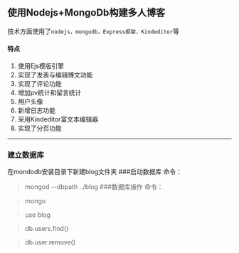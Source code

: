 ## 使用Nodejs+MongoDb构建多人博客

技术方面使用了`nodejs，mongodb，Express框架，Kindeditor`等

#### 特点
1. 使用Ejs模版引擎
2. 实现了发表与编辑博文功能
3. 实现了评论功能
4. 增加pv统计和留言统计
5. 用户头像
6. 新增日志功能
7. 采用Kindeditor富文本编辑器
8. 实现了分页功能

----------
### 建立数据库
在mondodb安装目录下新建blog文件夹
###启动数据库
命令：

> mongod --dbpath ../blog
###数据库操作
命令：

> mongo
	
> use blog
 
> db.users.find()

> db.user.remove()
